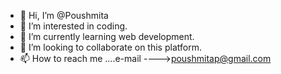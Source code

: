 - 👋 Hi, I’m @Poushmita
- 👀 I’m interested in coding.
- 🌱 I’m currently learning web development. 
- 💞️ I’m looking to collaborate on this platform.
- 📫 How to reach me ....e-mail ---->poushmitap@gmail.com

<!---
Poushmita/Poushmita is a ✨ special ✨ repository because its `README.md` (this file) appears on your GitHub profile.
You can click the Preview link to take a look at your changes.
--->
